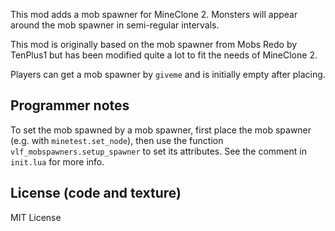 This mod adds a mob spawner for MineClone 2.
Monsters will appear around the mob spawner in semi-regular intervals.

This mod is originally based on the mob spawner from Mobs Redo by TenPlus1
but has been modified quite a lot to fit the needs of MineClone 2.

Players can get a mob spawner by `giveme` and is initially empty after
placing.

## Programmer notes
To set the mob spawned by a mob spawner, first place the mob spawner
(e.g. with `minetest.set_node`), then use the function
`vlf_mobspawners.setup_spawner` to set its attributes. See the comment
in `init.lua` for more info.

## License (code and texture)
MIT License
